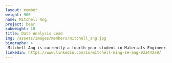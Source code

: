 ```yaml
---
layout: member
weight: 900
name: Mitchell Ang
project: beer
subweight: 10
title: Data Analysis Lead
img: /assets/images/members/mitchell_ang.jpg
biography: >
 Mitchell Ang is currently a fourth-year student in Materials Engineering from the University of British Columbia. Before joining UBC Envision, he had experience working with large datasets, ETL and applications that incorporates machine learning. 
linkedin: https://www.linkedin.com/in/mitchell-ming-ze-ang-92a442a9/
---
```

